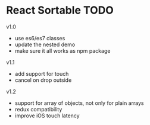 # React Sortable TODO


v1.0

- use es6/es7 classes
- update the nested demo
- make sure it all works as npm package

v1.1
- add support for touch
- cancel on drop outside

v1.2
- support for array of objects, not only for plain arrays
- redux compatibility
- improve iOS touch latency
